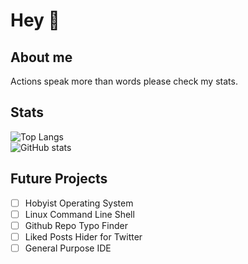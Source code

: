 # Hey 👋

## About me
Actions speak more than words please check my stats.

## Stats
![Top Langs](https://github-readme-stats.vercel.app/api/top-langs/?username=Alex-Bastola&layout=compact&theme=radical)
<br>
![GitHub stats](https://github-readme-stats.vercel.app/api?username=Alex-Bastola&theme=radical)

## Future Projects
- [ ] Hobyist Operating System
- [ ] Linux Command Line Shell
- [ ] Github Repo Typo Finder
- [ ] Liked Posts Hider for Twitter
- [ ] General Purpose IDE
